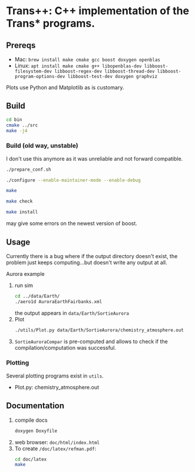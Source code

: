 # Trans++: C++ implementation of the Trans* programs.


## Prereqs

* Mac: `brew install make cmake gcc boost doxygen openblas`
* Linux: `apt install make cmake g++ libopenblas-dev libboost-filesystem-dev libboost-regex-dev libboost-thread-dev libboost-program-options-dev libboost-test-dev doxygen graphviz`

Plots use Python and Matplotlib as is customary.

## Build
```sh
cd bin
cmake ../src
make -j4
```

### Build (old way, unstable)
I don't use this anymore as it was unreliable and not forward compatible.

```sh
./prepare_conf.sh

./configure --enable-maintainer-mode --enable-debug

make

make check

make install
```

may give some errors on the newest version of boost.


## Usage
Currently there is a bug where if the output directory doesn't exist, the problem just keeps computing...but doesn't write any output at all.

Aurora example

1. run sim
   ```sh
   cd ../data/Earth/
   ./aero1d AuroraEarthFairbanks.xml
   ```
   the output appears in `data/Earth/SortieAurora`
2. Plot
   ```sh
   ./utils/Plot.py data/Earth/SortieAurora/chemistry_atmosphere.out
   ```
3. `SortieAuroraCompar` is pre-computed and allows to check if the compilation/computation was successful.

### Plotting
Several plotting programs exist in `utils`.

* Plot.py: chemistry_atmosphere.out

## Documentation

1. compile docs
   ```sh
   doxygen Doxyfile
   ```
2. web browser: `doc/html/index.html`
3. To create `/doc/latex/refman.pdf`:
   ```sh
   cd doc/latex
   make
   ```







